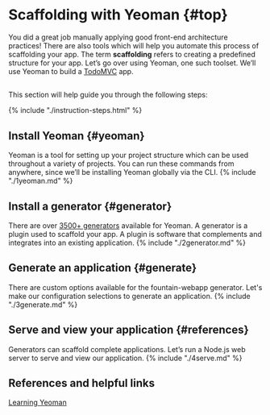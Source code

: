 # Scaffolding with Yeoman {#top}
You did a great job manually applying good front-end architecture practices! There are also tools which will help you automate this process of scaffolding your app. The term **scaffolding** refers to creating a predefined structure for your app. Let’s go over using Yeoman, one such toolset. We’ll use Yeoman to build a [TodoMVC](http://todomvc.com) app.

<!-- trick markdown to give me a little space between these two sections of text -->
## 

This section will help guide you through the following steps:

{% include "./instruction-steps.html" %}

## Install Yeoman {#yeoman} <span class="navigate-top"><a href="#top" title="Take me to the top of page"><i class="fa fa-chevron-circle-up" aria-hidden="true"></i></a></span>
Yeoman is a tool for setting up your project structure which can be used throughout a variety of projects. You can run these commands from anywhere, since we’ll be installing Yeoman globally via the CLI.
{% include "./1yeoman.md" %}

## Install a generator {#generator} <span class="navigate-top"><a href="#top" title="Take me to the top of page"><i class="fa fa-chevron-circle-up" aria-hidden="true"></i></a></span>
There are over [3500+ generators](http://yeoman.io/generators/) available for Yeoman. A generator is a plugin used to scaffold your app. A plugin is software that complements and integrates into an existing application.
{% include "./2generator.md" %}

## Generate an application {#generate} <span class="navigate-top"><a href="#top" title="Take me to the top of page"><i class="fa fa-chevron-circle-up" aria-hidden="true"></i></a></span>
There are custom options available for the fountain-webapp generator. Let's make our configuration selections to generate an application.
{% include "./3generate.md" %}

## Serve and view your application {#references} <span class="navigate-top"><a href="#top" title="Take me to the top of page"><i class="fa fa-chevron-circle-up" aria-hidden="true"></i></a></span>
Generators can scaffold complete applications. Let’s run a Node.js web server to serve and view our application.
{% include "./4serve.md" %}

<!-- trick markdown to give me a little space between these two sections of text -->
## 

## References and helpful links <span class="navigate-top"><a href="#top" title="Take me to the top of page"><i class="fa fa-chevron-circle-up" aria-hidden="true"></i></a></span>
[Learning Yeoman](http://yeoman.io/learning/index.html)

